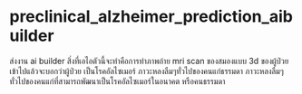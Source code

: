 # preclinical_alzheimer_prediction_aibuilder
ส่งงาน ai builder สิ่งที่เอไอตัวนี้จะทำคือการทำภาพถ่าย mri scan ของสมองแบบ 3d ของผู้ป่วยเข้าไปแล้วจะบอกว่าผู้ป่วย เป็นโรคอัลไซเมอร์ ภาวะหลงลืมๆทั่วไปของคนแก่ธรรมดา ภาวะหลงลืมๆทั่วไปของคนแก่ที่สามารถพัฒนาเป็นโรคอัลไซเมอร์ในอนาคต หรือคนธรรมดา
